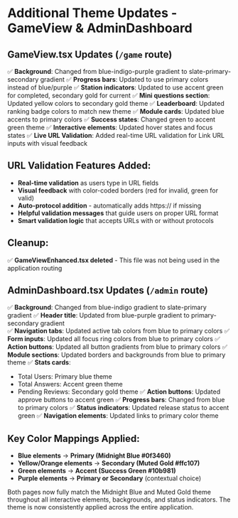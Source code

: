 # Additional Theme Updates - GameView & AdminDashboard

## GameView.tsx Updates (`/game` route)
✅ **Background**: Changed from blue-indigo-purple gradient to slate-primary-secondary gradient
✅ **Progress bars**: Updated to use primary colors instead of blue/purple
✅ **Station indicators**: Updated to use accent green for completed, secondary gold for current
✅ **Mini questions section**: Updated yellow colors to secondary gold theme
✅ **Leaderboard**: Updated ranking badge colors to match new theme
✅ **Module cards**: Updated blue accents to primary colors
✅ **Success states**: Changed green to accent green theme
✅ **Interactive elements**: Updated hover states and focus states
✅ **Live URL Validation**: Added real-time URL validation for Link URL inputs with visual feedback

## URL Validation Features Added:
- **Real-time validation** as users type in URL fields
- **Visual feedback** with color-coded borders (red for invalid, green for valid)
- **Auto-protocol addition** - automatically adds https:// if missing
- **Helpful validation messages** that guide users on proper URL format
- **Smart validation logic** that accepts URLs with or without protocols

## Cleanup:
✅ **GameViewEnhanced.tsx deleted** - This file was not being used in the application routing

## AdminDashboard.tsx Updates (`/admin` route)
✅ **Background**: Changed from blue-indigo gradient to slate-primary gradient
✅ **Header title**: Updated from blue-purple gradient to primary-secondary gradient  
✅ **Navigation tabs**: Updated active tab colors from blue to primary colors
✅ **Form inputs**: Updated all focus ring colors from blue to primary colors
✅ **Action buttons**: Updated all button gradients from blue to primary colors
✅ **Module sections**: Updated borders and backgrounds from blue to primary theme
✅ **Stats cards**: 
   - Total Users: Primary blue theme
   - Total Answers: Accent green theme  
   - Pending Reviews: Secondary gold theme
✅ **Action buttons**: Updated approve buttons to accent green
✅ **Progress bars**: Changed from blue to primary colors
✅ **Status indicators**: Updated release status to accent green
✅ **Navigation elements**: Updated links to primary color theme

## Key Color Mappings Applied:
- **Blue elements** → **Primary (Midnight Blue #0f3460)**
- **Yellow/Orange elements** → **Secondary (Muted Gold #ffc107)**
- **Green elements** → **Accent (Success Green #10b981)**
- **Purple elements** → **Primary or Secondary** (contextual choice)

Both pages now fully match the Midnight Blue and Muted Gold theme throughout all interactive elements, backgrounds, and status indicators. The theme is now consistently applied across the entire application.
